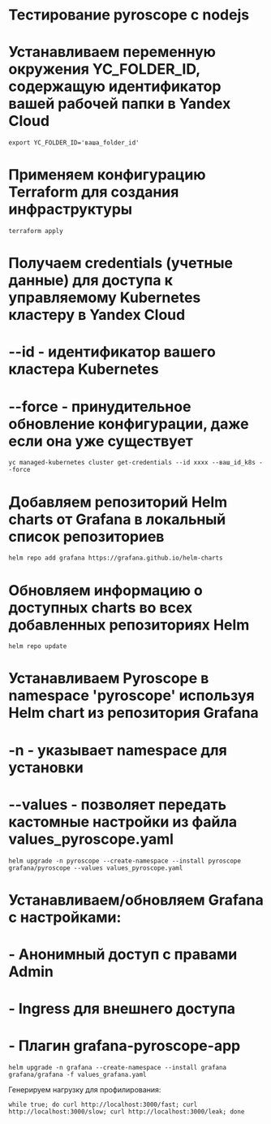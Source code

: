 # Тестирование pyroscope с nodejs

# Устанавливаем переменную окружения YC_FOLDER_ID, содержащую идентификатор вашей рабочей папки в Yandex Cloud
```shell
export YC_FOLDER_ID='ваша_folder_id'
```

# Применяем конфигурацию Terraform для создания инфраструктуры
```shell
terraform apply
```

# Получаем credentials (учетные данные) для доступа к управляемому Kubernetes кластеру в Yandex Cloud
# --id - идентификатор вашего кластера Kubernetes
# --force - принудительное обновление конфигурации, даже если она уже существует
```shell
yc managed-kubernetes cluster get-credentials --id xxxx --ваш_id_k8s --force
```

# Добавляем репозиторий Helm charts от Grafana в локальный список репозиториев
```shell
helm repo add grafana https://grafana.github.io/helm-charts
```

# Обновляем информацию о доступных charts во всех добавленных репозиториях Helm
```shell
helm repo update
```

# Устанавливаем Pyroscope в namespace 'pyroscope' используя Helm chart из репозитория Grafana
# -n - указывает namespace для установки
# --values - позволяет передать кастомные настройки из файла values_pyroscope.yaml
```shell
helm upgrade -n pyroscope --create-namespace --install pyroscope grafana/pyroscope --values values_pyroscope.yaml
```

# Устанавливаем/обновляем Grafana с настройками:
# - Анонимный доступ с правами Admin
# - Ingress для внешнего доступа
# - Плагин grafana-pyroscope-app
```shell
helm upgrade -n grafana --create-namespace --install grafana grafana/grafana -f values_grafana.yaml
```

Генерируем нагрузку для профилирования:
```shell
while true; do curl http://localhost:3000/fast; curl http://localhost:3000/slow; curl http://localhost:3000/leak; done
```
